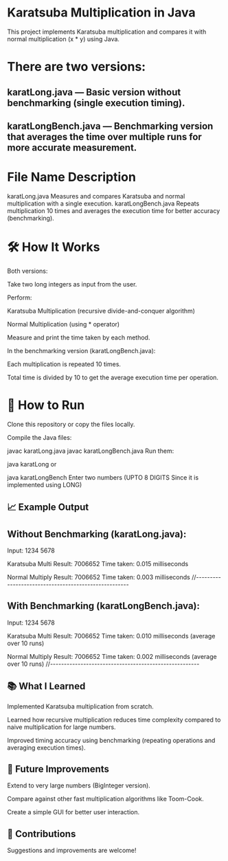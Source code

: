 # Karatsuba Multiplication in Java
This project implements Karatsuba multiplication and compares it with normal multiplication (x * y) using Java.

# There are two versions:

## karatLong.java — Basic version without benchmarking (single execution timing).

## karatLongBench.java — Benchmarking version that averages the time over multiple runs for more accurate measurement.

# File Name	Description
karatLong.java	Measures and compares Karatsuba and normal multiplication with a single execution.
karatLongBench.java	Repeats multiplication 10 times and averages the execution time for better accuracy (benchmarking).
# 🛠 How It Works
Both versions:

Take two long integers as input from the user.

Perform:

Karatsuba Multiplication (recursive divide-and-conquer algorithm)

Normal Multiplication (using * operator)

Measure and print the time taken by each method.

In the benchmarking version (karatLongBench.java):

Each multiplication is repeated 10 times.

Total time is divided by 10 to get the average execution time per operation.

# 🚀 How to Run
Clone this repository or copy the files locally.

Compile the Java files:

javac karatLong.java
javac karatLongBench.java
Run them:

java karatLong
or

java karatLongBench
Enter two numbers (UPTO 8 DIGITS Since it is implemented using LONG)

## 📈 Example Output
## Without Benchmarking (karatLong.java):

Input:
1234
5678

Karatsuba Multi Result: 7006652
Time taken: 0.015 milliseconds

Normal Multiply Result: 7006652
Time taken: 0.003 milliseconds
//-----------------------------------------------------
## With Benchmarking (karatLongBench.java):

Input:
1234
5678

Karatsuba Multi Result: 7006652
Time taken: 0.010 milliseconds (average over 10 runs)

Normal Multiply Result: 7006652
Time taken: 0.002 milliseconds (average over 10 runs)
//------------------------------------------------------
## 📚 What I Learned
Implemented Karatsuba multiplication from scratch.

Learned how recursive multiplication reduces time complexity compared to naive multiplication for large numbers.

Improved timing accuracy using benchmarking (repeating operations and averaging execution times).

## 📌 Future Improvements
Extend to very large numbers (BigInteger version).

Compare against other fast multiplication algorithms like Toom-Cook.

Create a simple GUI for better user interaction.

## 🤝 Contributions
Suggestions and improvements are welcome!
